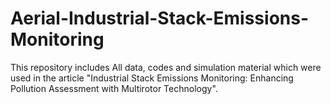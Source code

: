 # Aerial-Industrial-Stack-Emissions-Monitoring
This repository includes All data, codes and simulation material which were used in the article "Industrial Stack Emissions Monitoring: Enhancing Pollution Assessment with Multirotor Technology".
